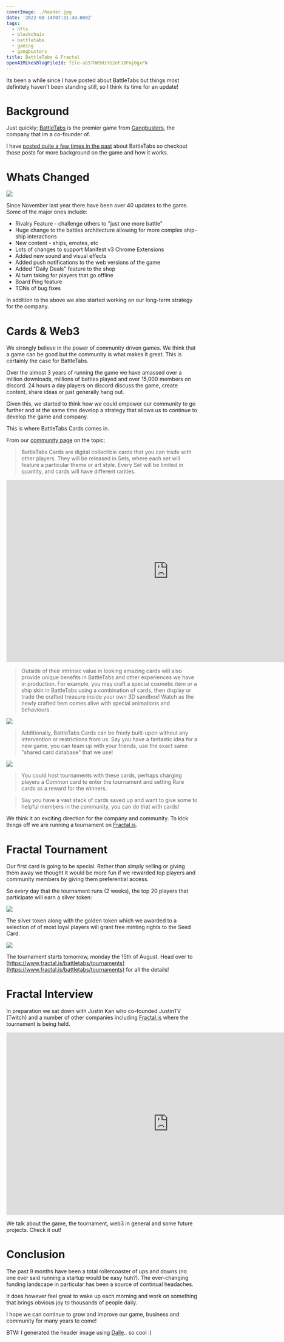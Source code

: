 ```yaml
---
coverImage: ./header.jpg
date: '2022-08-14T07:31:40.000Z'
tags:
  - nfts
  - blockchain
  - battletabs
  - gaming
  - gangbusters
title: BattleTabs & Fractal
openAIMikesBlogFileId: file-uG5THW5HiYG2eFJJFmj0gxFN
---
```


Its been a while since I have posted about BattleTabs but things most definitely haven't been standing still, so I think its time for an update!

# Background

Just quickly; [BattleTabs](https://battletabs.com/) is the premier game from [Gangbusters](https://www.gangbusters.io/), the company that im a co-founder of.

I have [posted quite a few times in the past](https://mikecann.blog/tags/battletabs) about BattleTabs so checkout those posts for more background on the game and how it works.

# Whats Changed

![](./update-notes.jpg)

Since November last year there have been over 40 updates to the game. Some of the major ones include:

- Rivalry Feature - challenge others to "just one more battle"
- Huge change to the battles architecture allowing for more complex ship-ship interactions
- New content - ships, emotes, etc
- Lots of changes to support Manifest v3 Chrome Extensions
- Added new sound and visual effects
- Added push notifications to the web versions of the game
- Added "Daily Deals" feature to the shop
- AI turn taking for players that go offline
- Board Ping feature
- TONs of bug fixes

In addition to the above we also started working on our long-term strategy for the company.

# Cards & Web3

We strongly believe in the power of community driven games. We think that a game can be good but the community is what makes it great. This is certainly the case for BattleTabs.

Over the almost 3 years of running the game we have amassed over a million downloads, millions of battles played and over 15,000 members on discord. 24 hours a day players on discord discuss the game, create content, share ideas or just generally hang out.

Given this, we started to think how we could empower our community to go further and at the same time develop a strategy that allows us to continue to develop the game and company.

This is where BattleTabs Cards comes in.

From our [community page](https://battletabs.com/battletabs-cards) on the topic:

> BattleTabs Cards are digital collectible cards that you can trade with other players. They will be released in Sets, where each set will feature a particular theme or art style. Every Set will be limited in quantity, and cards will have different rarities.

<iframe width="853" height="480" src="https://www.youtube.com/embed/LFV1ugBAb1M?playlist=LFV1ugBAb1M&loop=1;rel=0&autoplay=1&controls=0&showinfo=0" frameborder="0" allow="autoplay; encrypted-media" allowfullscreen></iframe>

> Outside of their intrinsic value in looking amazing cards will also provide unique benefits in BattleTabs and other experiences we have in production. For example, you may craft a special cosmetic item or a ship skin in BattleTabs using a combination of cards, then display or trade the crafted treasure inside your own 3D sandbox! Watch as the newly crafted item comes alive with special animations and behaviours.

![](./storyboard_c.png)

> Additionally, BattleTabs Cards can be freely built-upon without any intervention or restrictions from us. Say you have a fantastic idea for a new game, you can team up with your friends, use the exact same "shared card database" that we use!

![](./storyboard_a.png)

> You could host tournaments with these cards, perhaps charging players a Common card to enter the tournament and setting Rare cards as a reward for the winners.

> Say you have a vast stack of cards saved up and want to give some to helpful members in the community, you can do that with cards!

We think it an exciting direction for the company and community. To kick things off we are running a tournament on [Fractal.is](https://fractal.is).

# Fractal Tournament

Our first card is going to be special. Rather than simply selling or giving them away we thought it would be more fun if we rewarded top players and community members by giving them preferential access.

So every day that the tournament runs (2 weeks), the top 20 players that participate will earn a silver token:

![](./silver-token.png)

The silver token along with the golden token which we awarded to a selection of of most loyal players will grant free minting rights to the Seed Card.

![](./gold-token.png)

The tournament starts tomorrow, monday the 15th of August. Head over to [https://www.fractal.is/battletabs/tournaments](https://www.fractal.is/battletabs/tournaments) for all the details!

# Fractal Interview

In preparation we sat down with Justin Kan who co-founded JustinTV (Twitch) and a number of other companies including [Fractal.is](https://Fractal.is) where the tournament is being held.

<iframe width="853" height="480" src="https://www.youtube.com/embed/nRbUc9N9hGY" frameborder="0" allow="autoplay; encrypted-media" allowfullscreen></iframe>

We talk about the game, the tournament, web3 in general and some future projects. Check it out!

# Conclusion

The past 9 months have been a total rollercoaster of ups and downs (no one ever said running a startup would be easy huh?). The ever-changing funding landscape in particular has been a source of continual headaches.

It does however feel great to wake up each morning and work on something that brings obvious joy to thousands of people daily.

I hope we can continue to grow and improve our game, business and community for many years to come!

BTW: I generated the header image using [Dalle](https://openai.com/dall-e-2/).. so cool :)
